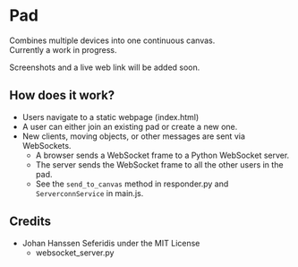 # Pad

Combines multiple devices into one continuous canvas.  
Currently a work in progress.  
  
Screenshots and a live web link will be added soon.

## How does it work?
- Users navigate to a static webpage (index.html)
- A user can either join an existing pad or create a new one.
- New clients, moving objects, or other messages are sent via WebSockets.
    - A browser sends a WebSocket frame to a Python WebSocket server.
    - The server sends the WebSocket frame to all the other users in the pad.
    - See the `send_to_canvas` method in responder.py and `ServerconnService` in main.js.

## Credits
- Johan Hanssen Seferidis under the MIT License
    - websocket_server.py
    